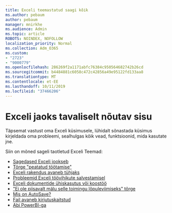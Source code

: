 ```yaml
---
title: Exceli teemastatud saagi kõik
ms.author: pebaum
author: pebaum
manager: mnirkhe
ms.audience: Admin
ms.topic: article
ROBOTS: NOINDEX, NOFOLLOW
localization_priority: Normal
ms.collection: Adm_O365
ms.custom:
- "2723"
- "9000779"
ms.openlocfilehash: 286269f2a1171abfc76384c950564682742b26cd
ms.sourcegitcommit: b4484881c6058c472c42856a49e95122fd133aa8
ms.translationtype: MT
ms.contentlocale: et-EE
ms.lasthandoff: 10/11/2019
ms.locfileid: "37466206"
---
```

# <a name="commonly-requested-content-for-excel"></a>Exceli jaoks tavaliselt nõutav sisu

Täpsemat vastust oma Exceli küsimusele, lühidalt sõnastada küsimus kirjeldada oma probleemi, sealhulgas kõik vead, funktsioonid, mida kasutate jne. 

Siin on mõned sageli taotletud Exceli Teemad:

- [Sagedased Exceli jookseb](https://support.office.com/article/Excel-not-responding-hangs-freezes-or-stops-working-37E7D3C9-9E84-40BF-A805-4CA6853A1FF4)
- [Tõrge "peatatud töötamise"](https://support.office.com/client/52bd7985-4e99-4a35-84c8-2d9b8301a2fa)
- [Exceli rakendus avaneb tühjaks](https://docs.microsoft.com/office/troubleshoot/excel/excel-opens-blank)
- [Probleemid Exceli töövihikute salvestamisel](https://docs.microsoft.com/office/troubleshoot/excel/issue-when-save-excel-workbooks)
- [Exceli dokumentide ühiskasutus või koostöö](https://support.office.com/article/7152aa8b-b791-414c-a3bb-3024e46fb104)
- ["Ei ole piisavalt mälu selle toimingu lõpuleviimiseks" tõrge](https://docs.microsoft.com/office/troubleshoot/excel/available-resources-errors)
- [Mis on AutoSave?](https://support.office.com/article/6d6bd723-ebfd-4e40-b5f6-ae6e8088f7a5)
- [Fail avaneb kirjutuskaitstud](https://support.office.com/article/why-did-my-file-open-read-only-3ab4b792-da50-4b38-8628-14c64e1f1d15)
- [Abi PowerBI-ga](https://powerbi.microsoft.com/en-us/support/)